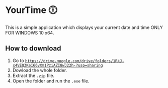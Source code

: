 # YourTime 🕕
 This is a simple application which displays your current date and time ONLY FOR WINDOWS 10 x64.

## How to download
1. Go to <code>https://drive.google.com/drive/folders/1RkJ-x4VEQ3Ke166vXm1PziAZI8wJ22h-?usp=sharing</code>
2. Dowload the whole folder. 
3. Extract the <code>.zip</code> file.
4. Open the folder and run the <code>.exe</code> file.
